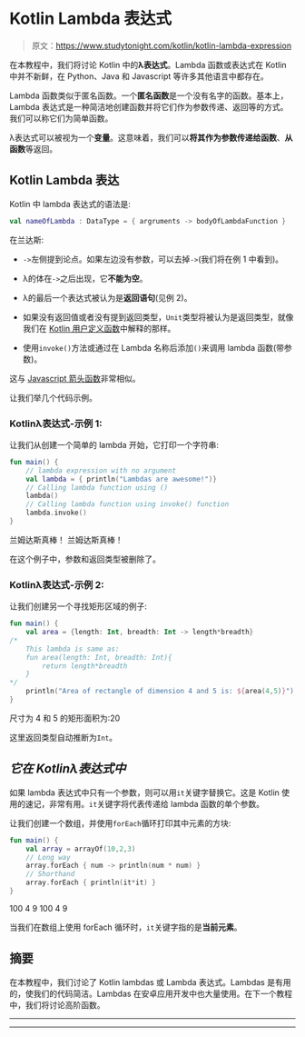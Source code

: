 # Kotlin Lambda 表达式

> 原文：<https://www.studytonight.com/kotlin/kotlin-lambda-expression>

在本教程中，我们将讨论 Kotlin 中的**λ表达式**。Lambda 函数或表达式在 Kotlin 中并不新鲜，在 Python、Java 和 Javascript 等许多其他语言中都存在。

Lambda 函数类似于匿名函数。一个**匿名函数**是一个没有名字的函数。基本上，Lambda 表达式是一种简洁地创建函数并将它们作为参数传递、返回等的方式。我们可以称它们为简单函数。

λ表达式可以被视为一个**变量**。这意味着，我们可以**将其作为参数传递给函数**、**从函数**等返回。

## Kotlin Lambda 表达

Kotlin 中 lambda 表达式的语法是:

```kt
val nameOfLambda : DataType = { argruments -> bodyOfLambdaFunction } 
```

在兰达斯:

*   `->`左侧提到论点。如果左边没有参数，可以去掉`->`(我们将在例 1 中看到)。

*   λ的体在`->`之后出现，它**不能为空**。

*   λ的最后一个表达式被认为是**返回语句**(见例 2)。

*   如果没有返回值或者没有提到返回类型，`Unit`类型将被认为是返回类型，就像我们在 [Kotlin 用户定义函数](https://www.studytonight.com/kotlin/kotlin-userdefined-functions)中解释的那样。

*   使用`invoke()`方法或通过在 Lambda 名称后添加`()`来调用 lambda 函数(带参数)。

这与 [Javascript 箭头函数](https://www.studytonight.com/javascript/javascript-arrow-function)非常相似。

让我们举几个代码示例。

### Kotlinλ表达式-示例 1:

让我们从创建一个简单的 lambda 开始，它打印一个字符串:

```kt
fun main() {
    // lambda expression with no argument
    val lambda = { println("Lambdas are awesome!")}
    // Calling lambda function using ()
    lambda()
    // Calling lambda function using invoke() function
    lambda.invoke()
}
```

兰姆达斯真棒！
兰姆达斯真棒！

在这个例子中，参数和返回类型被删除了。

### Kotlinλ表达式-示例 2:

让我们创建另一个寻找矩形区域的例子:

```kt
fun main() {
    val area = {length: Int, breadth: Int -> length*breadth} 
/*    
    This lambda is same as:
    fun area(length: Int, breadth: Int){
        return length*breadth
    }
*/
    println("Area of rectangle of dimension 4 and 5 is: ${area(4,5)}")
}
```

尺寸为 4 和 5 的矩形面积为:20

这里返回类型自动推断为`Int`。

## *它在 Kotlinλ表达式中*

如果 lambda 表达式中只有一个参数，则可以用`it`关键字替换它。这是 Kotlin 使用的速记，非常有用。`it`关键字将代表传递给 lambda 函数的单个参数。

让我们创建一个数组，并使用`forEach`循环打印其中元素的方块:

```kt
fun main() {
    val array = arrayOf(10,2,3)
    // Long way
    array.forEach { num -> println(num * num) }
    // Shorthand
    array.forEach { println(it*it) }
}
```

100
4
9
100
4
9

当我们在数组上使用 forEach 循环时，`it`关键字指的是**当前元素**。

## 摘要

在本教程中，我们讨论了 Kotlin lambdas 或 Lambda 表达式。Lambdas 是有用的，使我们的代码简洁。Lambdas 在安卓应用开发中也大量使用。在下一个教程中，我们将讨论高阶函数。

* * *

* * *